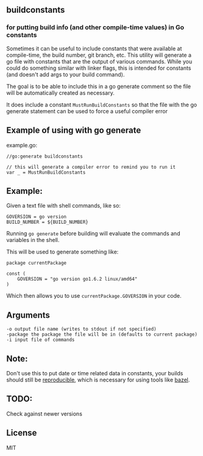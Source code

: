 ## buildconstants 
### for putting build info (and other compile-time values) in Go constants

Sometimes it can be useful to include constants that were available at compile-time, the build number, git branch, etc.
This utility will generate a go file with constants that are the output of various commands.
While you could do something similar with linker flags, this is intended for constants (and doesn't add args to your build command).

The goal is to be able to include this in a go generate comment so the file will be automatically created as necessary.

It does include a constant `MustRunBuildConstants` so that the file with the go generate statement can be used to force a useful compiler error 

## Example of using with go generate

example.go:

    //go:generate buildconstants
    
    // this will generate a compiler error to remind you to run it
    var _ = MustRunBuildConstants 
    


## Example:
  Given a text file with shell commands, like so:
    
    GOVERSION = go version
    BUILD_NUMBER = ${BUILD_NUMBER}
    

  Running `go generate` before building will evaluate the commands and variables in the shell.
    
  This will be used to generate something like:
    
    package currentPackage
    
    const (
        GOVERSION = "go version go1.6.2 linux/amd64"
    )
    
  Which then allows you to use `currentPackage.GOVERSION` in your code.

## Arguments 
   
    -o output file name (writes to stdout if not specified)
    -package the package the file will be in (defaults to current package)
    -i input file of commands 

## Note:
Don't use this to put date or time related data in constants, your builds should still be [reproducible](https://reproducible-builds.org/), which is necessary for using tools like [bazel](http://bazel.io).

## TODO:
Check against newer versions
## License 

MIT 
